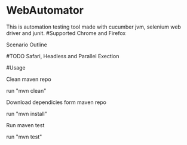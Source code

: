 # WebAutomator
This is automation testing tool made with cucumber jvm, selenium web driver and junit.
#Supported 
Chrome and Firefox

Scenario Outline

#TODO 
Safari, Headless and Parallel Exection

#Usage 

Clean maven repo

run "mvn clean" 

Download dependicies form maven repo

run "mvn install"

Run maven test

run "mvn test"
